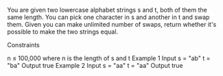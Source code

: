 You are given two lowercase alphabet strings s and t, both of them the same length. You can pick one character in s and another in t and swap them. Given you can make unlimited number of swaps, return whether it's possible to make the two strings equal.

Constraints

n ≤ 100,000 where n is the length of s and t
Example 1
Input
s = "ab"
t = "ba"
Output
true
Example 2
Input
s = "aa"
t = "aa"
Output
true
